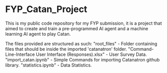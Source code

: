 # FYP_Catan_Project
This is my public code repository for my FYP submission, it is a project that aimed to create and train a pre-programmed AI agent and a machine learning AI agent to play Catan.

The files provided are structured as such:
"root_files" - Folder containing files that should be inside the imported 'catanatron' folder.
"Command-Line-Interface User Interface (Responses).xlsx" - User Survey Data.
"import_catan.ipynb" - Simple Commands for importing Catanatron github library.
"statistics.ipynb" - Data Statistics.

